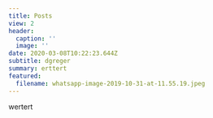 ```yaml
---
title: Posts
view: 2
header:
  caption: ''
  image: ''
date: 2020-03-08T10:22:23.644Z
subtitle: dgreger
summary: erttert
featured:
  filename: whatsapp-image-2019-10-31-at-11.55.19.jpeg
---
```

wertert
